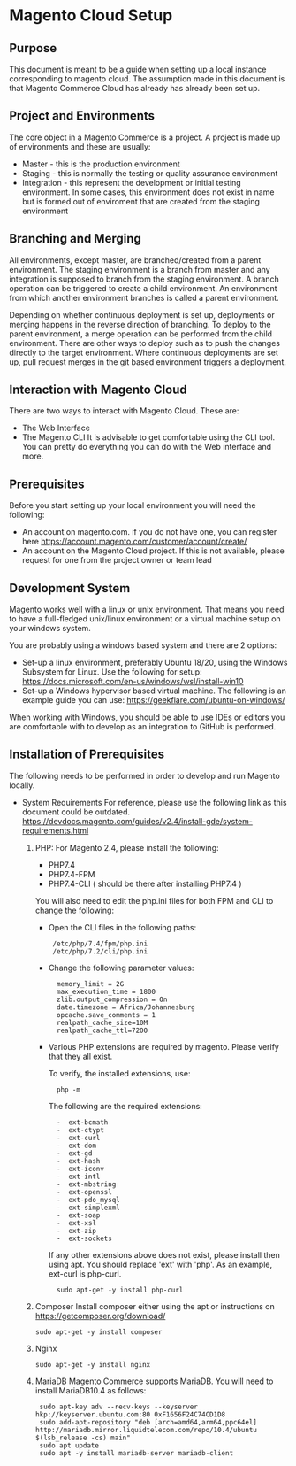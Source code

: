 # Magento Cloud Setup 

## Purpose
This document is meant to be a guide when setting up a local instance corresponding to magento cloud. The assumption made in this document is that Magento Commerce Cloud has already has already been set up. 

## Project and Environments
The core object in a Magento Commerce is  a project. A project is made up of environments and these are usually:

 - Master - this is the production environment 
 - Staging - this is normally the testing or quality assurance environment 
 - Integration - this represent the development or initial testing environment. In some cases, this environment does not exist in name but is formed out of enviroment that are created from the staging environment

## Branching and Merging
All environments, except master, are branched/created from a parent environment. The staging environment is a branch from master and any integration is supposed to branch from the staging environment. A branch operation can be triggered to create a child environment. An environment from which another environment branches is called a parent environment. 

Depending on whether continuous deployment is set up, deployments or merging happens in the reverse direction of branching. To deploy to the parent environment, a merge operation can be performed from the child environment.  There are other ways to deploy such as to push the changes directly to the target environment. Where continuous deployments are set up, pull request merges in the git based environment triggers a deployment.

## Interaction with Magento Cloud
There are two ways to interact with Magento Cloud. These are:

 - The Web Interface 
 - The Magento CLI
It is advisable to get comfortable using the CLI tool. You can pretty do everything you can do with the Web interface and more.

## Prerequisites 
Before you start setting up your local environment you will need the following:

 - An account on magento.com. if you do not have one, you can register here https://account.magento.com/customer/account/create/ 
 - An account on the Magento Cloud project. If this is not available, please request for one from the project owner or team lead


## Development System 
Magento works well with a linux or unix environment. That means you need to have a full-fledged unix/linux environment or a virtual machine setup on your windows system. 

You are probably using a windows based system and there are 2 options: 

 - Set-up a linux environment, preferably Ubuntu 18/20, using the Windows Subsystem for Linux. Use the following for setup: https://docs.microsoft.com/en-us/windows/wsl/install-win10
 - Set-up a Windows hypervisor based virtual machine. The following is an example guide you can use: https://geekflare.com/ubuntu-on-windows/ 
 
When working with Windows, you should be able to use IDEs or editors you are comfortable with to develop as an integration to GitHub is performed.

## Installation of Prerequisites
The following needs to be performed in order to develop and run Magento locally. 

 

 - System Requirements 
	 For reference, please use the following link as this document could be outdated. https://devdocs.magento.com/guides/v2.4/install-gde/system-requirements.html
	 
	 1. PHP: For Magento 2.4, please install the following:
		 - PHP7.4
		 - PHP7.4-FPM
		 - PHP7.4-CLI ( should be there after installing PHP7.4 )
		 
		  You will also need to edit the php.ini files for both FPM and CLI to change the following:
		 - Open the CLI files in the following paths:
		 
			    /etc/php/7.4/fpm/php.ini
			    /etc/php/7.2/cli/php.ini
		- Change the following parameter values:
		
			    memory_limit = 2G
			    max_execution_time = 1800
			    zlib.output_compression = On	
			    date.timezone = Africa/Johannesburg
			    opcache.save_comments = 1	
			    realpath_cache_size=10M
				realpath_cache_ttl=7200
				
		- Various PHP extensions are required by magento. Please verify that they all exist. 
		
			To verify, the installed extensions, use:
				

			    php -m
			    
			The following are the required extensions:
			
			    -  ext-bcmath
				-  ext-ctypt
				-  ext-curl
                -  ext-dom
				-  ext-gd
			    -  ext-hash
			    -  ext-iconv
			    -  ext-intl
				-  ext-mbstring
			    -  ext-openssl
			    -  ext-pdo_mysql
			    -  ext-simplexml
			    -  ext-soap
			    -  ext-xsl
			    -  ext-zip
			    -  ext-sockets
	
			If any other extensions above does not exist, please install then using apt. You should replace 'ext' with 'php'. As an example, ext-curl is php-curl. 
			

			    sudo apt-get -y install php-curl
			    	
	 2. Composer
		 Install composer either using the apt or instructions on https://getcomposer.org/download/
		 

		    sudo apt-get -y install composer
		 
	 3. Nginx

		    sudo apt-get -y install nginx 
		

	4. MariaDB 
		Magento Commerce supports MariaDB. You will need to install MariaDB10.4 as follows:
		

		    sudo apt-key adv --recv-keys --keyserver hkp://keyserver.ubuntu.com:80 0xF1656F24C74CD1D8
		    sudo add-apt-repository "deb [arch=amd64,arm64,ppc64el] http://mariadb.mirror.liquidtelecom.com/repo/10.4/ubuntu $(lsb_release -cs) main"
		    sudo apt update
		    sudo apt -y install mariadb-server mariadb-client

   

<!--stackedit_data:
eyJoaXN0b3J5IjpbLTg5MTkyNDYzNCwzODcxMDE2MzksLTExOD
c3MTA2NjQsMTIyNjE4OTg0OSwxOTU1NTI4NzddfQ==
-->